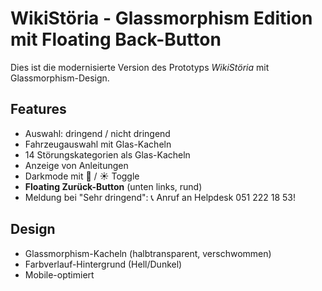 # WikiStöria - Glassmorphism Edition mit Floating Back-Button

Dies ist die modernisierte Version des Prototyps *WikiStöria* mit Glassmorphism-Design.  

## Features
- Auswahl: dringend / nicht dringend
- Fahrzeugauswahl mit Glas-Kacheln
- 14 Störungskategorien als Glas-Kacheln
- Anzeige von Anleitungen
- Darkmode mit 🌙 / ☀️ Toggle
- **Floating Zurück-Button** (unten links, rund)
- Meldung bei "Sehr dringend": 📞 Anruf an Helpdesk 051 222 18 53!

## Design
- Glassmorphism-Kacheln (halbtransparent, verschwommen)
- Farbverlauf-Hintergrund (Hell/Dunkel)
- Mobile-optimiert
